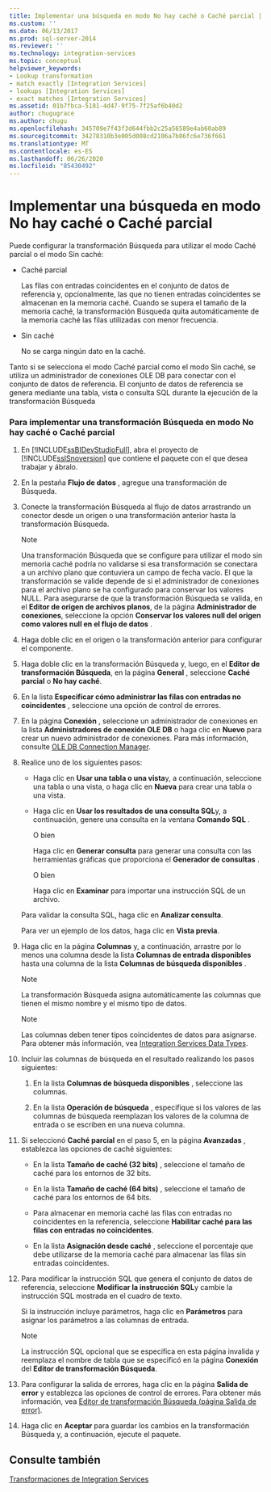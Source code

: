 ```yaml
---
title: Implementar una búsqueda en modo No hay caché o Caché parcial | Microsoft Docs
ms.custom: ''
ms.date: 06/13/2017
ms.prod: sql-server-2014
ms.reviewer: ''
ms.technology: integration-services
ms.topic: conceptual
helpviewer_keywords:
- Lookup transformation
- match exactly [Integration Services]
- lookups [Integration Services]
- exact matches [Integration Services]
ms.assetid: 01b7fbca-5181-4d47-9f75-7f25af6b40d2
author: chugugrace
ms.author: chugu
ms.openlocfilehash: 345709e7f43f3d644fbb2c25a56589e4ab60ab89
ms.sourcegitcommit: 34278310b3e005d008cd2106a7b86fc6e736f661
ms.translationtype: MT
ms.contentlocale: es-ES
ms.lasthandoff: 06/26/2020
ms.locfileid: "85430492"
---
```

# <a name="implement-a-lookup-in-no-cache-or-partial-cache-mode"></a>Implementar una búsqueda en modo No hay caché o Caché parcial
  Puede configurar la transformación Búsqueda para utilizar el modo Caché parcial o el modo Sin caché:  
  
-   Caché parcial  
  
     Las filas con entradas coincidentes en el conjunto de datos de referencia y, opcionalmente, las que no tienen entradas coincidentes se almacenan en la memoria caché. Cuando se supera el tamaño de la memoria caché, la transformación Búsqueda quita automáticamente de la memoria caché las filas utilizadas con menor frecuencia.  
  
-   Sin caché  
  
     No se carga ningún dato en la caché.  
  
 Tanto si se selecciona el modo Caché parcial como el modo Sin caché, se utiliza un administrador de conexiones OLE DB para conectar con el conjunto de datos de referencia. El conjunto de datos de referencia se genera mediante una tabla, vista o consulta SQL durante la ejecución de la transformación Búsqueda  
  
### <a name="to-implement-a-lookup-transformation-in-no-cache-or-partial-cache-mode"></a>Para implementar una transformación Búsqueda en modo No hay caché o Caché parcial  
  
1.  En [!INCLUDE[ssBIDevStudioFull](../../../includes/ssbidevstudiofull-md.md)], abra el proyecto de [!INCLUDE[ssISnoversion](../../../includes/ssisnoversion-md.md)] que contiene el paquete con el que desea trabajar y ábralo.  
  
2.  En la pestaña **Flujo de datos** , agregue una transformación de Búsqueda.  
  
3.  Conecte la transformación Búsqueda al flujo de datos arrastrando un conector desde un origen o una transformación anterior hasta la transformación Búsqueda.  
  
    > [!NOTE]  
    >  Una transformación Búsqueda que se configure para utilizar el modo sin memoria caché podría no validarse si esa transformación se conectara a un archivo plano que contuviera un campo de fecha vacío. El que la transformación se valide depende de si el administrador de conexiones para el archivo plano se ha configurado para conservar los valores NULL. Para asegurarse de que la transformación Búsqueda se valida, en el **Editor de origen de archivos planos**, de la página **Administrador de conexiones**, seleccione la opción **Conservar los valores null del origen como valores null en el flujo de datos** .  
  
4.  Haga doble clic en el origen o la transformación anterior para configurar el componente.  
  
5.  Haga doble clic en la transformación Búsqueda y, luego, en el **Editor de transformación Búsqueda**, en la página **General** , seleccione **Caché parcial** o **No hay caché**.  
  
6.  En la lista **Especificar cómo administrar las filas con entradas no coincidentes** , seleccione una opción de control de errores.  
  
7.  En la página **Conexión** , seleccione un administrador de conexiones en la lista **Administradores de conexión OLE DB** o haga clic en **Nuevo** para crear un nuevo administrador de conexiones. Para más información, consulte [OLE DB Connection Manager](../../connection-manager/ole-db-connection-manager.md).  
  
8.  Realice uno de los siguientes pasos:  
  
    -   Haga clic en **Usar una tabla o una vista**y, a continuación, seleccione una tabla o una vista, o haga clic en **Nueva** para crear una tabla o una vista.  
  
    -   Haga clic en **Usar los resultados de una consulta SQL**y, a continuación, genere una consulta en la ventana **Comando SQL** .  
  
         O bien  
  
         Haga clic en **Generar consulta** para generar una consulta con las herramientas gráficas que proporciona el **Generador de consultas** .  
  
         O bien  
  
         Haga clic en **Examinar** para importar una instrucción SQL de un archivo.  
  
     Para validar la consulta SQL, haga clic en **Analizar consulta**.  
  
     Para ver un ejemplo de los datos, haga clic en **Vista previa**.  
  
9. Haga clic en la página **Columnas** y, a continuación, arrastre por lo menos una columna desde la lista **Columnas de entrada disponibles** hasta una columna de la lista **Columnas de búsqueda disponibles** .  
  
    > [!NOTE]  
    >  La transformación Búsqueda asigna automáticamente las columnas que tienen el mismo nombre y el mismo tipo de datos.  
  
    > [!NOTE]  
    >  Las columnas deben tener tipos coincidentes de datos para asignarse. Para obtener más información, vea [Integration Services Data Types](../integration-services-data-types.md).  
  
10. Incluir las columnas de búsqueda en el resultado realizando los pasos siguientes:  
  
    1.  En la lista **Columnas de búsqueda disponibles** , seleccione las columnas.  
  
    2.  En la lista **Operación de búsqueda** , especifique si los valores de las columnas de búsqueda reemplazan los valores de la columna de entrada o se escriben en una nueva columna.  
  
11. Si seleccionó **Caché parcial** en el paso 5, en la página **Avanzadas** , establezca las opciones de caché siguientes:  
  
    -   En la lista **Tamaño de caché (32 bits)** , seleccione el tamaño de caché para los entornos de 32 bits.  
  
    -   En la lista **Tamaño de caché (64 bits)** , seleccione el tamaño de caché para los entornos de 64 bits.  
  
    -   Para almacenar en memoria caché las filas con entradas no coincidentes en la referencia, seleccione **Habilitar caché para las filas con entradas no coincidentes**.  
  
    -   En la lista **Asignación desde caché** , seleccione el porcentaje que debe utilizarse de la memoria caché para almacenar las filas sin entradas coincidentes.  
  
12. Para modificar la instrucción SQL que genera el conjunto de datos de referencia, seleccione **Modificar la instrucción SQL**y cambie la instrucción SQL mostrada en el cuadro de texto.  
  
     Si la instrucción incluye parámetros, haga clic en **Parámetros** para asignar los parámetros a las columnas de entrada.  
  
    > [!NOTE]  
    >  La instrucción SQL opcional que se especifica en esta página invalida y reemplaza el nombre de tabla que se especificó en la página **Conexión** del **Editor de transformación Búsqueda**.  
  
13. Para configurar la salida de errores, haga clic en la página **Salida de error** y establezca las opciones de control de errores. Para obtener más información, vea [Editor de transformación Búsqueda &#40;página Salida de error&#41;](../../lookup-transformation-editor-error-output-page.md).  
  
14. Haga clic en **Aceptar** para guardar los cambios en la transformación Búsqueda y, a continuación, ejecute el paquete.  
  
## <a name="see-also"></a>Consulte también  
 [Transformaciones de Integration Services](integration-services-transformations.md)  
  
  

